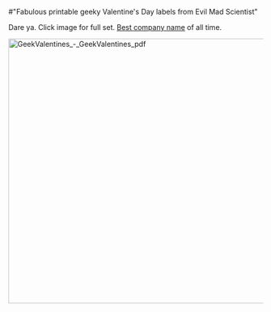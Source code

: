 #"Fabulous printable geeky Valentine's Day labels from Evil Mad Scientist"

Dare ya. Click image for full set. <a href="http://www.evilmadscientist.com/2014/valentine/">Best company name</a> of all time.

<a href="http://blog.emscdn.com/media/2014/02/GeekValentines.pdf"><img class="aligncenter size-full wp-image-1273" alt="GeekValentines_-_GeekValentines_pdf" src="http://conoroneill.net/wp-content/uploads/2014/02/GeekValentines_-_GeekValentines_pdf.png" width="975" height="524" /></a>

&nbsp;